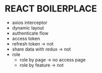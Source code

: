 # REACT BOILERPLACE
- axios interceptor
- dynamic layout
- authenticate flow
- access token
- refresh token  -> not
- share data with redux -> not
- role
    - role by page -> no access page
    - role by feature -> not